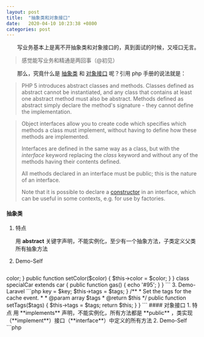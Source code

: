 ```yaml
---
layout: post
title:  "抽象类和对象接口"
date:   2020-04-10 10:23:38 +0800
categories: post
---
```

　　写业务基本上是离不开抽象类和对象接口的，真到面试的时候，又哑口无言。

> 感觉能写业务和精通是两回事（@初见）

　　那么，究竟什么是 [抽象类](https://www.php.net/manual/en/language.oop5.abstract.php) 和 [对象接口](https://www.php.net/manual/en/language.oop5.interfaces.php) 呢？引用 php 手册的说法就是：

> PHP 5 introduces abstract classes and methods. Classes defined as    abstract cannot be instantiated, and any class that   contains at least one abstract method must also be abstract. Methods   defined as abstract simply declare the method's signature - they cannot   define the implementation.  

>    Object interfaces allow you to create code which specifies which methods a   class must implement, without having to define how these methods are   implemented.  
>
>    Interfaces are defined in the same way as a class, but with the *interface*   keyword replacing the *class* keyword and without any of the methods having   their contents defined.  
>
>    All methods declared in an interface must be public; this is the nature of an   interface.  
>
>    Note that it is possible to declare a [constructor](https://www.php.net/manual/en/language.oop5.decon.php#language.oop5.decon.constructor) in an interface,   which can be useful in some contexts, e.g. for use by factories.  

#### 抽象类

1. 特点

   用 **abstract** 关键字声明，不能实例化，至少有一个抽象方法，子类定义父类所有抽象方法
   
2. Demo-Self
   ```php
<?php
   
   abstract class car
   {
       public $color;
   
       abstract public function gas();
   
       public function getColor()
       {
           return $this->color;
       }
   
       public function setColor($color)
       {
           $this->color = $color;
       }
   }
   
   class specialCar extends car
   {
   
       public function gas()
       {
           echo '#95';
       }
   }
   ```




3. Demo-Laravel
   ```php
   <?php
   
   namespace Illuminate\Cache\Events;
   
   abstract class CacheEvent
   {
       /**
        * The key of the event.
        *
        * @var string
        */
       public $key;
   
       /**
        * The tags that were assigned to the key.
        *
        * @var array
        */
       public $tags;
   
       /**
        * Create a new event instance.
        *
        * @param  string  $key
        * @param  array  $tags
        * @return void
        */
       public function __construct($key, array $tags = [])
       {
           $this->key = $key;
           $this->tags = $tags;
       }
   
       /**
        * Set the tags for the cache event.
        *
        * @param  array  $tags
        * @return $this
        */
       public function setTags($tags)
       {
           $this->tags = $tags;
   
           return $this;
       }
   }
   ```

#### 对象接口

1. 特点

   用 **implements** 声明，不能实例化，所有方法都是 **public** ，类实现 （**implement**）接口（**interface**）中定义的所有方法

2. Demo-Self

   ```php
   <?php
   
   interface car
   {
       public function driving();
   }
   
   class horseCar implements car
   {
       public function driving()
       {
           echo 'slow';
       }
   }
   
   class saloon implements car
   {
       public function driving()
       {
           echo 'fast';
       }
   }
   ```
3. Demo-Laravel
   ```php
   <?php
   
   namespace Illuminate\Contracts\Config;
   
   interface Repository
   {
       /**
        * Determine if the given configuration value exists.
        *
        * @param  string  $key
        * @return bool
        */
       public function has($key);
   
       /**
        * Get the specified configuration value.
        *
        * @param  array|string  $key
        * @param  mixed  $default
        * @return mixed
        */
       public function get($key, $default = null);
   
       /**
        * Get all of the configuration items for the application.
        *
        * @return array
        */
       public function all();
   
       /**
        * Set a given configuration value.
        *
        * @param  array|string  $key
        * @param  mixed  $value
        * @return void
        */
       public function set($key, $value = null);
   
       /**
        * Prepend a value onto an array configuration value.
        *
        * @param  string  $key
        * @param  mixed  $value
        * @return void
        */
       public function prepend($key, $value);
   
       /**
        * Push a value onto an array configuration value.
        *
        * @param  string  $key
        * @param  mixed  $value
        * @return void
        */
       public function push($key, $value);
   }
   ```

#### 抽象类和对象接口的异同

##### 相同之处

1. 不能被实例化，或继承（**extends**）或实现（**implements**）

2. 是抽象层

##### 不同之处

1. 抽象类可以包含具体实现的方法，对象接口不能
2. 子类只能继承一个父类，或抽象类或非抽象类，但可以实现多个对象接口
3. 抽象类是对具体事物的抽象，封装的是具体事物的本质属性；对象接口是对具体事务动作的抽象，封装的是具体事物的非特有属性。
4. 对象接口的每个方法子类都要实现，规范约束了子类，抽象类的抽象方法子类必须定义，非抽象方法可以直接继承使用。

#### 参考链接

[抽象类和接口比较总结 - Laravel China 社区 ](https://learnku.com/laravel/t/9095/a-comparison-of-abstract-classes-and-interfaces)

